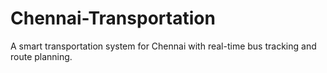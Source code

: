 # Chennai-Transportation
A smart transportation system for Chennai with real-time bus tracking and route planning.
